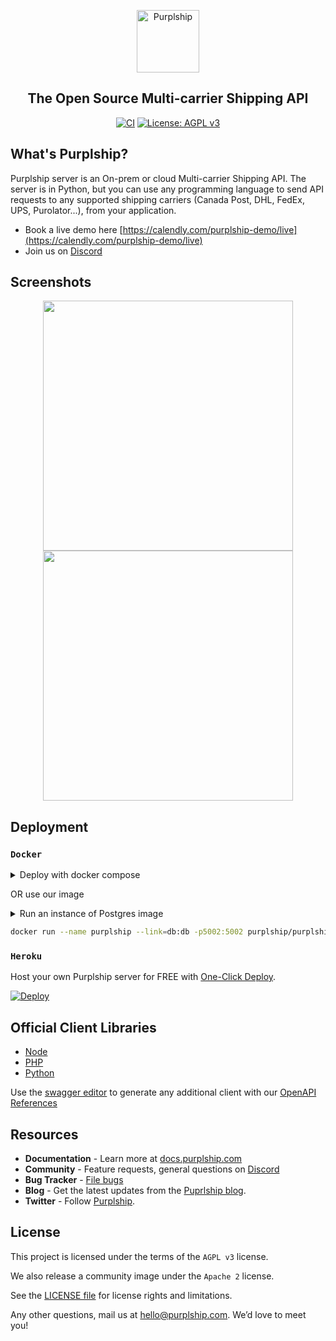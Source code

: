 <p align="center">
  <p align="center">
    <a href="https://purplship.com" target="_blank">
      <img src="https://github.com/PurplShip/purplship-server/raw/main/src/purpleserver/purpleserver/static/extra/branding/icon.png" alt="Purplship" height="100">
    </a>
  </p>
  <h2 align="center">
    The Open Source Multi-carrier Shipping API
  </h2>
  <p align="center">
    <a href="https://github.com/PurplShip/purplship-server/actions"><img src="https://github.com/PurplShip/purplship-server/workflows/PuprlShip-Server/badge.svg" alt="CI" style="max-width:100%;"></a>
    <a href="https://www.gnu.org/licenses/agpl-3.0" rel="nofollow"><img src="https://camo.githubusercontent.com/cb1d26ec555a33e9f09fe279b5edc49996a3bb3b/68747470733a2f2f696d672e736869656c64732e696f2f62616467652f4c6963656e73652d4147504c25323076332d626c75652e737667" alt="License: AGPL v3" data-canonical-src="https://img.shields.io/badge/License-AGPL%20v3-blue.svg" style="max-width:100%;"></a>
  </p>
</p>


## What's Purplship?

Purplship server is an On-prem or cloud Multi-carrier Shipping API.
The server is in Python, but you can use any programming language to send API requests to 
any supported shipping carriers (Canada Post, DHL, FedEx, UPS, Purolator...), from your application.

- Book a live demo here [https://calendly.com/purplship-demo/live](https://calendly.com/purplship-demo/live)
- Join us on [Discord](https://discord.gg/kXEa3UMRHd)


## Screenshots

<p align="center">
  <img src="https://raw.githubusercontent.com/PurplShip/purplship-server/main/dashboard1.png" width="400">
  <img src="https://raw.githubusercontent.com/PurplShip/purplship-server/main/dashboard2.png" width="400">
</p>


## Deployment

### `Docker`

<details>
<summary>Deploy with docker compose</summary>

```yaml
version: '3'

services:
  db:
    image: postgres
    restart: always
    environment:
      POSTGRES_DB: "db"
      POSTGRES_USER: "postgres"
      POSTGRES_PASSWORD: "postgres"

  purplship:
    image: purplship/purplship-server:[version]
    restart: always
    environment:
      - DEBUG_MODE=True
      - ALLOWED_HOSTS=*
      - DATABASE_HOST=db
      - DATABASE_PORT=5432
      - DATABASE_NAME=db
      - DATABASE_USERNAME=postgres
      - DATABASE_PASSWORD=postgres
    ports:
      - "5002:5002"
    depends_on:
      - db
```

</details>

OR use our image 

<details>
<summary>Run an instance of Postgres image</summary>

```bash
docker run -d --name db -e POSTGRES_USER=postgres -e POSTGRES_PASSWORD=postgres postgres
```

</details>

```bash
docker run --name purplship --link=db:db -p5002:5002 purplship/purplship-server:[version]
```

### `Heroku`

Host your own Purplship server for FREE with [One-Click Deploy](https://heroku.com/deploy).

[![Deploy](https://www.herokucdn.com/deploy/button.svg)](https://heroku.com/deploy?template=https://github.com/PurplShip/purplship-heroku/tree/main/)


## Official Client Libraries

- [Node](https://github.com/PurplShip/purplship-node)
- [PHP](https://github.com/PurplShip/purplship-php-client)
- [Python](https://github.com/PurplShip/purplship-python-client)

Use the [swagger editor](https://editor.swagger.io/) to generate any additional client with our [OpenAPI References](https://github.com/PurplShip/purplship-server/tree/main/openapi)


## Resources

- **Documentation** - Learn more at [docs.purplship.com](https://docs.purplship.com)
- **Community** - Feature requests, general questions on [Discord](https://discord.gg/kXEa3UMRHd)
- **Bug Tracker** - [File bugs](https://github.com/PurplShip/purplship-server/issues)
- **Blog** - Get the latest updates from the [Puprlship blog](https://blog.purplship.com).
- **Twitter** - Follow [Purplship](https://twitter.com/purplship).


## License

This project is licensed under the terms of the `AGPL v3` license.

We also release a community image under the `Apache 2` license.

See the [LICENSE file](/LICENSE) for license rights and limitations.

Any other questions, mail us at hello@purplship.com. We’d love to meet you!